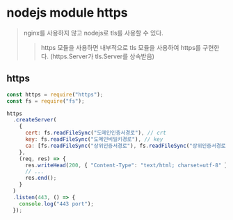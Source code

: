 # nodejs module https

> nginx를 사용하지 않고 nodejs로 tls를 사용할 수 있다.
>
> > https 모듈을 사용하면 내부적으로 tls 모듈을 사용하여 https를 구현한다. (https.Server가 tls.Server를 상속받음)

## https

```js
const https = require("https");
const fs = require("fs");

https
  .createServer(
    {
      cert: fs.readFileSync("도메인인증서경로"), // crt
      key: fs.readFileSync("도메인비밀키경로"), // key
      ca: [fs.readFileSync("상위인증서경로"), fs.readFileSync("상위인증서경로")],
    },
    (req, res) => {
      res.writeHead(200, { "Content-Type": "text/html; charset=utf-8" });
      // ...
      res.end();
    }
  )
  .listen(443, () => {
    console.log("443 port");
  });
```
